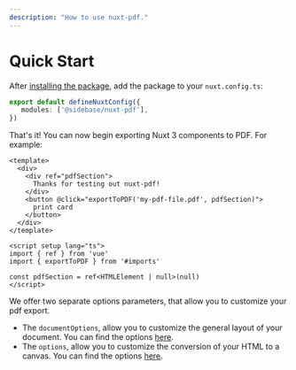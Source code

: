 ```yaml
---
description: "How to use nuxt-pdf."
---
```


# Quick Start

After [installing the package](/nuxt-pdf/getting-started/installation), add the package to your `nuxt.config.ts`:

```ts
export default defineNuxtConfig({
   modules: ['@sidebase/nuxt-pdf'],
})
```

That's it! You can now begin exporting Nuxt 3 components to PDF. For example:

```vue
<template>
  <div>
    <div ref="pdfSection">
      Thanks for testing out nuxt-pdf!
    </div>
    <button @click="exportToPDF('my-pdf-file.pdf', pdfSection)">
      print card
    </button>
  </div>
</template>

<script setup lang="ts">
import { ref } from 'vue'
import { exportToPDF } from '#imports'

const pdfSection = ref<HTMLElement | null>(null)
</script>
```

We offer two separate options parameters, that allow you to customize your pdf export. 

- The `documentOptions`, allow you to customize the general layout of your document. You can find the options [here](http://raw.githack.com/MrRio/jsPDF/master/docs/jsPDF.html).
- The `options`, allow you to customize the conversion of your HTML to a canvas. You can find the options [here](http://raw.githack.com/MrRio/jsPDF/master/docs/module-html.html#~html).
